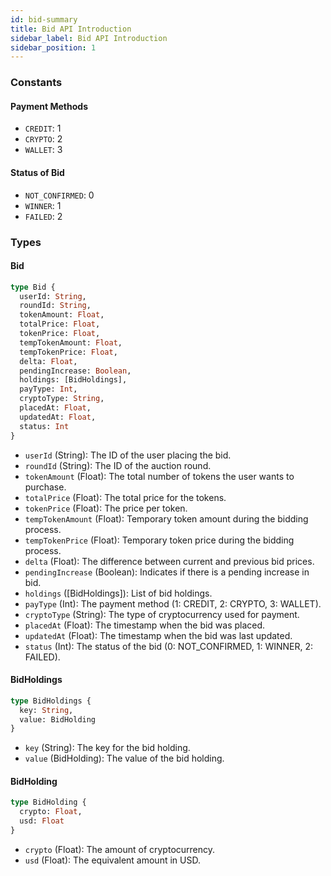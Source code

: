 ```yaml
---
id: bid-summary
title: Bid API Introduction
sidebar_label: Bid API Introduction
sidebar_position: 1
---
```


### Constants

#### Payment Methods
- `CREDIT`: 1
- `CRYPTO`: 2
- `WALLET`: 3

#### Status of Bid
- `NOT_CONFIRMED`: 0
- `WINNER`: 1
- `FAILED`: 2

### Types

#### Bid
```graphql
type Bid {
  userId: String,
  roundId: String,
  tokenAmount: Float,
  totalPrice: Float,
  tokenPrice: Float,
  tempTokenAmount: Float,
  tempTokenPrice: Float,
  delta: Float,
  pendingIncrease: Boolean,
  holdings: [BidHoldings],
  payType: Int,
  cryptoType: String,
  placedAt: Float,
  updatedAt: Float,
  status: Int
}
```

- `userId` (String): The ID of the user placing the bid.
- `roundId` (String): The ID of the auction round.
- `tokenAmount` (Float): The total number of tokens the user wants to purchase.
- `totalPrice` (Float): The total price for the tokens.
- `tokenPrice` (Float): The price per token.
- `tempTokenAmount` (Float): Temporary token amount during the bidding process.
- `tempTokenPrice` (Float): Temporary token price during the bidding process.
- `delta` (Float): The difference between current and previous bid prices.
- `pendingIncrease` (Boolean): Indicates if there is a pending increase in bid.
- `holdings` ([BidHoldings]): List of bid holdings.
- `payType` (Int): The payment method (1: CREDIT, 2: CRYPTO, 3: WALLET).
- `cryptoType` (String): The type of cryptocurrency used for payment.
- `placedAt` (Float): The timestamp when the bid was placed.
- `updatedAt` (Float): The timestamp when the bid was last updated.
- `status` (Int): The status of the bid (0: NOT_CONFIRMED, 1: WINNER, 2: FAILED).

#### BidHoldings
```graphql
type BidHoldings {
  key: String,
  value: BidHolding
}
```

- `key` (String): The key for the bid holding.
- `value` (BidHolding): The value of the bid holding.

#### BidHolding
```graphql
type BidHolding {
  crypto: Float,
  usd: Float
}
```

- `crypto` (Float): The amount of cryptocurrency.
- `usd` (Float): The equivalent amount in USD.
```